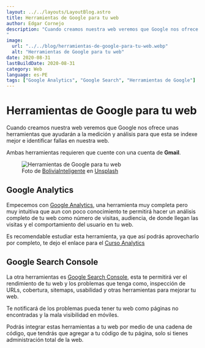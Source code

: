 ```yaml
---
layout: ../../layouts/LayoutBlog.astro
title: Herramientas de Google para tu web
author: Edgar Cornejo
description: "Cuando creamos nuestra web veremos que Google nos ofrece unas herramientas que ayudarán a la medición y análisis para que esta se indexe mejor e identificar fallas en nuestra web. Ambas herramientas requieren que cuente con una cuenta de Gmail.
"
image:
  url: "../../blog/herramientas-de-google-para-tu-web.webp"
  alt: "Herramientas de Google para tu web"
date: 2020-08-31
lastBuildDate: 2020-08-31
category: Web
language: es-PE
tags: ["Google Analytics", "Google Search", "Herramientas de Google"]
---
```


# Herramientas de Google para tu web

Cuando creamos nuestra web veremos que Google nos ofrece unas herramientas que ayudarán a la medición y análisis para que esta se indexe mejor e identificar fallas en nuestra web.

Ambas herramientas requieren que cuente con una cuenta de **Gmail**.

<figure>
  <img src="../../blog/herramientas-de-google-para-tu-web.webp" alt="Herramientas de Google para tu web"/>
  <figcaption>Foto de <a href="https://unsplash.com/es/@boliviainteligente" title="BoliviaInteligente" target="_blank">BoliviaInteligente</a> en <a href="https://unsplash.com/es/fotos/un-primer-plano-del-teclado-de-una-computadora-con-el-logotipo-de-google-en-el-Cr50M5NNV1U" title="Unsplash" target="_blank">Unsplash</a>
  </figcaption>
</figure>

## Google Analytics

Empecemos con <a href="https://analytics.google.com/" title="Google Analytics" target="_blank">Google Analytics</a>, una herramienta muy completa pero muy intuitiva que aun con poco conocimiento te permitirá hacer un análisis completo de tu web como número de visitas, audiencia, de donde llegan las visitas y el comportamiento del usuario en tu web. 

Es recomendable estudiar esta herramienta, ya que así podrás aprovecharlo por completo, te dejo el enlace para el <a href="https://analytics.google.com/analytics/academy/" title="Curso Analytics" target="_blank">Curso Analytics</a>

## Google Search Console

La otra herramientas es <a href="https://search.google.com/search-console/about" title="Google Search Console" target="_blank">Google Search Console</a>, esta te permitirá ver el rendimiento de tu web y los problemas que tenga como, inspección de URLs, cobertura, sitemaps, usabilidad y otras herramientas para mejorar tu web.

Te notificará de los problemas pueda tener tu web como páginas no encontradas y la mala visibilidad en móviles.

Podrás integrar estas herramientas a tu web por medio de una cadena de código, que tendrás que agregar a tu código de tu página, solo si tienes administración total de la web.
